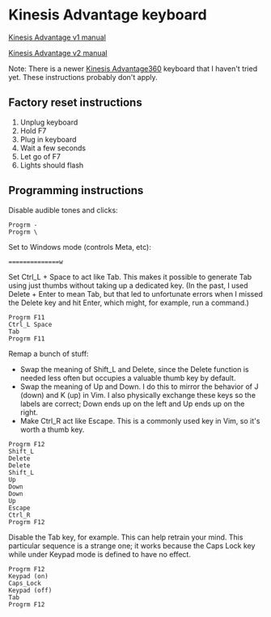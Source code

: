 # Kinesis Advantage keyboard

[Kinesis Advantage v1 manual](https://kinesis-ergo.com/wp-content/uploads/kb500-user_manual.pdf)

[Kinesis Advantage v2 manual](https://kinesis-ergo.com/wp-content/uploads/Adv2-Users-Manual-US_6-22-21.pdf)

Note: There is a newer
[Kinesis Advantage360](https://kinesis-ergo.com/keyboards/advantage360/)
keyboard that I haven't tried yet. These instructions probably don't apply.

## Factory reset instructions

1. Unplug keyboard
2. Hold F7
3. Plug in keyboard
4. Wait a few seconds
5. Let go of F7
6. Lights should flash

## Programming instructions

Disable audible tones and clicks:

```
Progrm -
Progrm \
```

Set to Windows mode (controls Meta, etc):

```
==============w
```

Set Ctrl_L + Space to act like Tab. This makes it possible to generate Tab
using just thumbs without taking up a dedicated key. (In the past, I used
Delete + Enter to mean Tab, but that led to unfortunate errors when I missed
the Delete key and hit Enter, which might, for example, run a command.)

```
Progrm F11
Ctrl_L Space
Tab
Progrm F11
```

Remap a bunch of stuff:
 - Swap the meaning of Shift_L and Delete, since the Delete function is
   needed less often but occupies a valuable thumb key by default.
 - Swap the meaning of Up and Down. I do this to mirror the behavior of J
   (down) and K (up) in Vim. I also physically exchange these keys so the
   labels are correct; Down ends up on the left and Up ends up on the right.
 - Make Ctrl_R act like Escape. This is a commonly used key in Vim, so it's
   worth a thumb key.

```
Progrm F12
Shift_L
Delete
Delete
Shift_L
Up
Down
Down
Up
Escape
Ctrl_R
Progrm F12
```

Disable the Tab key, for example. This can help retrain your mind. This
particular sequence is a strange one; it works because the Caps Lock key while
under Keypad mode is defined to have no effect.

```
Progrm F12
Keypad (on)
Caps_Lock
Keypad (off)
Tab
Progrm F12
```
